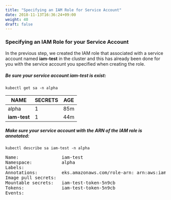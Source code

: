 ```yaml
---
title: "Specifying an IAM Role for Service Account"
date: 2018-11-13T16:36:24+09:00
weight: 40
draft: false
---
```


### Specifying an IAM Role for your Service Account

In the previous step, we created the IAM role that associated with a service account named **iam-test** in the cluster and this has already been done for you with the service account you specified when creating the role.

##### Be sure your service account iam-test is exist:

```
kubectl get sa -n alpha
```

| NAME | SECRETS | AGE |
| ---- | ------- | --- |
| alpha | 1 | 85m |
| **iam-test** | 1 | 44m |

##### Make sure your service account with the ARN of the IAM role is annotated:

```
kubectl describe sa iam-test -n alpha
```
<pre>
Name:                iam-test
Namespace:           alpha
Labels:              <none>
Annotations:         eks.amazonaws.com/role-arn: arn:aws:iam::14xxxxxxxx84:role/eksctl-eksworkshop-eksctl-addon-iamserviceac-Role1-1PJ5Q3H39Z5M9
Image pull secrets:  <none>
Mountable secrets:   iam-test-token-5n9cb
Tokens:              iam-test-token-5n9cb
Events:              <none>
</pre>
